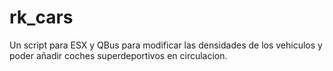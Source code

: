 # rk_cars
Un script para ESX y QBus para modificar las densidades de los vehiculos y poder añadir coches superdeportivos en circulacion.
